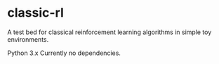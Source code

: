 # classic-rl
A test bed for classical reinforcement learning algorithms in simple toy environments.

Python 3.x
Currently no dependencies.
